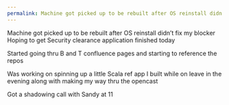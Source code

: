 ```yaml
---
permalink: Machine got picked up to be rebuilt after OS reinstall didn’t fix…
---
```

Machine got picked up to be rebuilt after OS reinstall didn’t fix my blocker 
Hoping to get Security clearance application finished today 


Started going thru B and T confluence pages and starting to reference the repos 

Was working on spinning up a little Scala ref app I built while on leave in the evening along with making my way thru the opencast 

Got a shadowing call with Sandy at 11